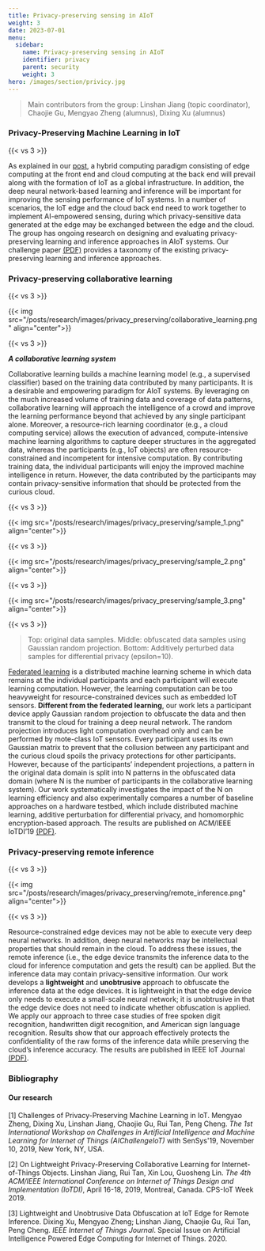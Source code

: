```yaml
---
title: Privacy-preserving sensing in AIoT
weight: 3
date: 2023-07-01
menu:
  sidebar:
    name: Privacy-preserving sensing in AIoT
    identifier: privacy
    parent: security
    weight: 3
hero: /images/section/privicy.jpg
---
```

> Main contributors from the group: Linshan Jiang (topic coordinator), Chaojie Gu, Mengyao Zheng (alumnus), Dixing Xu (alumnus)

### Privacy-Preserving Machine Learning in IoT

{{< vs 3 >}}

As explained in our [post](/research/secure/), a hybrid computing paradigm consisting of edge computing at the front end and cloud computing at the back end will prevail along with the formation of IoT as a global infrastructure. In addition, the deep neural network-based learning and inference will be important for improving the sensing performance of IoT systems. In a number of scenarios, the IoT edge and the cloud back end need to work together to implement AI-empowered sensing, during which privacy-sensitive data generated at the edge may be exchanged between the edge and the cloud. The group has ongoing research on designing and evaluating privacy-preserving learning and inference approaches in AIoT systems. Our challenge paper [(PDF)](https://github.com/tanrui/www/blob/master/pub/aichallengeiot19-final3.pdf) provides a taxonomy of the existing privacy-preserving learning and inference approaches.

### Privacy-preserving collaborative learning

{{< vs 3 >}}

{{< img src="/posts/research/images/privacy_preserving/collaborative_learning.png" align="center">}}

{{< vs 3 >}}

***A collaborative learning system***

Collaborative learning builds a machine learning model (e.g., a supervised classifier) based on the training data contributed by many participants. It is a desirable and empowering paradigm for AIoT systems. By leveraging on the much increased volume of training data and coverage of data patterns, collaborative learning will approach the intelligence of a crowd and improve the learning performance beyond that achieved by any single participant alone. Moreover, a resource-rich learning coordinator (e.g., a cloud computing service) allows the execution of advanced, compute-intensive machine learning algorithms to capture deeper structures in the aggregated data, whereas the participants (e.g., IoT objects) are often resource-constrained and incompetent for intensive computation. By contributing training data, the individual participants will enjoy the improved machine intelligence in return. However, the data contributed by the participants may contain privacy-sensitive information that should be protected from the curious cloud.

{{< vs 3 >}}

{{< img src="/posts/research/images/privacy_preserving/sample_1.png" align="center">}}

{{< vs 3 >}}

{{< img src="/posts/research/images/privacy_preserving/sample_2.png" align="center">}}

{{< vs 3 >}}

{{< img src="/posts/research/images/privacy_preserving/sample_3.png" align="center">}}

{{< vs 3 >}}

> Top: original data samples. Middle: obfuscated data samples using Gaussian random projection. Bottom: Additively perturbed data samples for differential privacy (epsilon=10).

[Federated learning](https://federated.withgoogle.com/) is a distributed machine learning scheme in which data remains at the individual participants and each participant will execute learning computation. However, the learning computation can be too heavyweight for resource-constrained devices such as embedded IoT sensors. **Different from the federated learning**, our work lets a participant device apply Gaussian random projection to obfuscate the data and then transmit to the cloud for training a deep neural network. The random projection introduces light computation overhead only and can be performed by mote-class IoT sensors. Every participant uses its own Gaussian matrix to prevent that the collusion between any participant and the curious cloud spoils the privacy protections for other participants. However, because of the participants’ independent projections, a pattern in the original data domain is split into N patterns in the obfuscated data domain (where N is the number of participants in the collaborative learning system). Our work systematically investigates the impact of the N on learning efficiency and also experimentally compares a number of baseline approaches on a hardware testbed, which include distributed machine learning, additive perturbation for differential privacy, and homomorphic encryption-based approach. The results are published on ACM/IEEE IoTDI’19 [(PDF)](https://personal.ntu.edu.sg/tanrui/pub/IoTDI19-final.pdf).

### Privacy-preserving remote inference

{{< vs 3 >}}

{{< img src="/posts/research/images/privacy_preserving/remote_inference.png" align="center">}}

{{< vs 3 >}}

Resource-constrained edge devices may not be able to execute very deep neural networks. In addition, deep neural networks may be intellectual properties that should remain in the cloud. To address these issues, the remote inference (i.e., the edge device transmits the inference data to the cloud for inference computation and gets the result) can be applied. But the inference data may contain privacy-sensitive information. Our work develops a **lightweight** and **unobtrusive** approach to obfuscate the inference data at the edge devices. It is lightweight in that the edge device only needs to execute a small-scale neural network; it is unobtrusive in that the edge device does not need to indicate whether obfuscation is applied. We apply our approach to three case studies of free spoken digit recognition, handwritten digit recognition, and American sign language recognition. Results show that our approach effectively protects the confidentiality of the raw forms of the inference data while preserving the cloud’s inference accuracy. The results are published in IEEE IoT Journal [(PDF)](https://arxiv.org/pdf/1912.09859.pdf).

### Bibliography

#### Our research

\[1\] Challenges of Privacy-Preserving Machine Learning in IoT. Mengyao Zheng, Dixing Xu, Linshan Jiang, Chaojie Gu, Rui Tan, Peng Cheng. *The 1st International Workshop on Challenges in Artificial Intelligence and Machine Learning for Internet of Things (AIChallengeIoT)* with SenSys'19, November 10, 2019, New York, NY, USA.<br>

\[2\] On Lightweight Privacy-Preserving Collaborative Learning for Internet-of-Things Objects. Linshan Jiang, Rui Tan, Xin Lou, Guosheng Lin. *The 4th ACM/IEEE International Conference on Internet of Things Design and Implementation (IoTDI)*, April 16-18, 2019, Montreal, Canada. CPS-IoT Week 2019.<br>

\[3\] Lightweight and Unobtrusive Data Obfuscation at IoT Edge for Remote Inference. Dixing Xu, Mengyao Zheng; Linshan Jiang, Chaojie Gu, Rui Tan, Peng Cheng. *IEEE Internet of Things Journal*. Special Issue on Artificial Intelligence Powered Edge Computing for Internet of Things. 2020.
